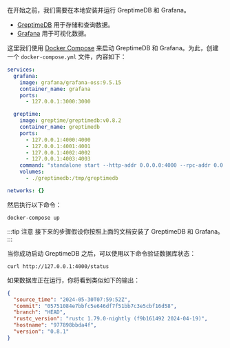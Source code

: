 
在开始之前，我们需要在本地安装并运行 GreptimeDB 和 Grafana。

* [GreptimeDB](https://greptime.com/) 用于存储和查询数据。
* [Grafana](https://grafana.com/) 用于可视化数据。

这里我们使用 [Docker Compose](https://docs.docker.com/compose/) 来启动 GreptimeDB 和 Grafana。为此，创建一个 `docker-compose.yml` 文件，内容如下：

```yaml
services:
  grafana:
    image: grafana/grafana-oss:9.5.15
    container_name: grafana
    ports:
      - 127.0.0.1:3000:3000

  greptime:
    image: greptime/greptimedb:v0.8.2
    container_name: greptimedb
    ports:
      - 127.0.0.1:4000:4000
      - 127.0.0.1:4001:4001
      - 127.0.0.1:4002:4002
      - 127.0.0.1:4003:4003
    command: "standalone start --http-addr 0.0.0.0:4000 --rpc-addr 0.0.0.0:4001 --mysql-addr 0.0.0.0:4002 --postgres-addr 0.0.0.0:4003"
    volumes:
      - ./greptimedb:/tmp/greptimedb

networks: {}
```

然后执行以下命令：

```shell
docker-compose up
```

:::tip 注意
接下来的步骤假设你按照上面的文档安装了 GreptimeDB 和 Grafana。
:::

当你成功启动 GreptimeDB 之后，可以使用以下命令验证数据库状态：

```shell
curl http://127.0.0.1:4000/status
```

如果数据库正在运行，你将看到类似如下的输出：

```json
{
  "source_time": "2024-05-30T07:59:52Z",
  "commit": "05751084e7bbfc5e646df7f51bb7c3e5cbf16d58",
  "branch": "HEAD",
  "rustc_version": "rustc 1.79.0-nightly (f9b161492 2024-04-19)",
  "hostname": "977898bbda4f",
  "version": "0.8.1"
}
```
